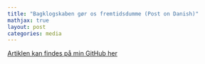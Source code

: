 ```yaml
---
title: "Bagklogskaben gør os fremtidsdumme (Post on Danish)"
mathjax: true
layout: post
categories: media
---
```


[Artiklen kan findes på min GitHub her](/assets/pdfs/hindsight.pdf)
